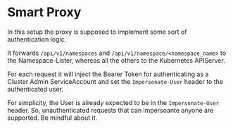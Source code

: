 # Smart Proxy

In this setup the proxy is supposed to implement some sort of authentication logic.

It forwards `/api/v1/namespaces` and `/api/v1/namespace/<namespace_name>` to the Namespace-Lister, whereas all the others to the Kubernetes APIServer.

For each request it will inject the Bearer Token for authenticating as a Cluster Admin ServiceAccount and set the `Impersonate-User` header to the authenticated user.

For simplicity, the User is already expected to be in the `Impersonate-User` header.
So, unauthenticated requests that can impersoante anyone are supported.
Be mindful about it.
